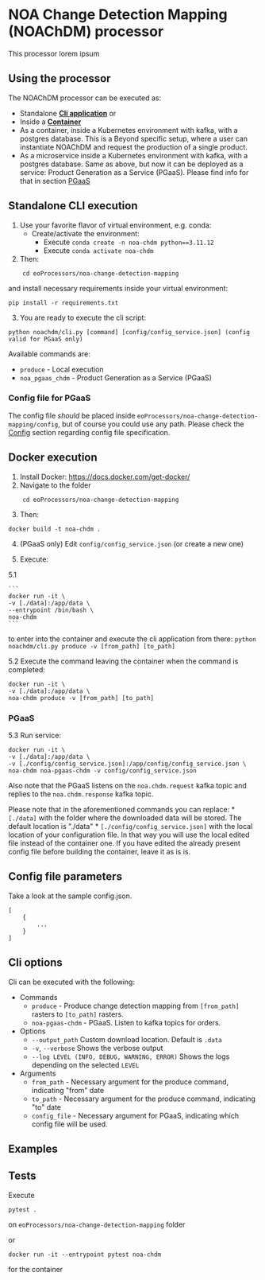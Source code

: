 # NOA Change Detection Mapping (NOAChDM) processor

This processor lorem ipsum

## Using the processor

The NOAChDM processor can be executed as:
- Standalone [**Cli application**](#standalone-cli-execution) or
- Inside a [**Container**](#docker-execution)
- As a container, inside a Kubernetes environment with kafka, with a postgres database. This is a Beyond specific setup, where a user can instantiate NOAChDM and request the production of a single product.
- As a microservice inside a Kubernetes environment with kafka, with a postgres database. Same as above, but now it can be deployed as a service: Product Generation as a Service (PGaaS). Please find info for that in section [PGaaS](#pgaas)

## Standalone CLI execution

1. Use your favorite flavor of virtual environment, e.g. conda:
    - Create/activate the environment:
        - Execute `conda create -n noa-chdm python==3.11.12`
        - Execute `conda activate noa-chdm`
2. Then:

```
    cd eoProcessors/noa-change-detection-mapping
```
and install necessary requirements inside your virtual environment:
```
pip install -r requirements.txt
```

3. You are ready to execute the cli script:

```
python noachdm/cli.py [command] [config/config_service.json] (config valid for PGaaS only)
```

Available commands are:

 - `produce` - Local execution
 - `noa_pgaas_chdm` - Product Generation as a Service (PGaaS)

### Config file for PGaaS
The config file *should* be placed inside `eoProcessors/noa-change-detection-mapping/config`, but of course you could use any path.
Please check the [Config](#Config-file-parameters) section regarding config file specification.

## Docker execution

1. Install Docker: https://docs.docker.com/get-docker/
2. Navigate to the folder 
```
    cd eoProcessors/noa-change-detection-mapping
```
3. Then:

```
docker build -t noa-chdm .
```

4. (PGaaS only) Edit `config/config_service.json` (or create a new one)

5. Execute:

5.1

    ```
    docker run -it \
    -v [./data]:/app/data \
    --entrypoint /bin/bash \
    noa-chdm
    ```

to enter into the container and execute the cli application from there:
`python noachdm/cli.py produce -v [from_path] [to_path]`


5.2 Execute the command leaving the container when the command is completed:

```
docker run -it \
-v [./data]:/app/data \
noa-chdm produce -v [from_path] [to_path]
```

### PGaaS
5.3 Run service:

```
docker run -it \
-v [./data]:/app/data \
-v [./config/config_service.json]:/app/config/config_service.json \
noa-chdm noa-pgaas-chdm -v config/config_service.json
```

Also note that the PGaaS listens on the `noa.chdm.request` kafka topic and replies to the `noa.chdm.response` kafka topic.

Please note that in the aforementioned commands you can replace:
    * `[./data]` with the folder where the downloaded data will be stored. The default location is "./data"
    * `[./config/config_service.json]` with the local location of your configuration file. In that way you will use the local edited file instead of the container one. If you have edited the already present config file before building the container, leave it as is is.

## Config file parameters

Take a look at the sample config.json. 
```
[
    {
        ...
    }
]
```

## Cli options

Cli can be executed with the following:

- Commands
    * `produce` - Produce change detection mapping from `[from_path]` rasters to `[to_path]` rasters.
    * `noa-pgaas-chdm` - PGaaS. Listen to kafka topics for orders.
- Options
    * `--output_path` Custom download location. Default is `.data`
    * `-v`, `--verbose` Shows the verbose output
    * `--log LEVEL (INFO, DEBUG, WARNING, ERROR)` Shows the logs depending on the selected `LEVEL`
- Arguments
    * `from_path` - Necessary argument for the produce command, indicating "from" date
    * `to_path` - Necessary argument for the produce command, indicating "to" date
    * `config_file` - Necessary argument for PGaaS, indicating which config file will be used.

## Examples

## Tests

Execute 
```
pytest .
```
on  `eoProcessors/noa-change-detection-mapping`  folder

or

```
docker run -it --entrypoint pytest noa-chdm
```

for the container
